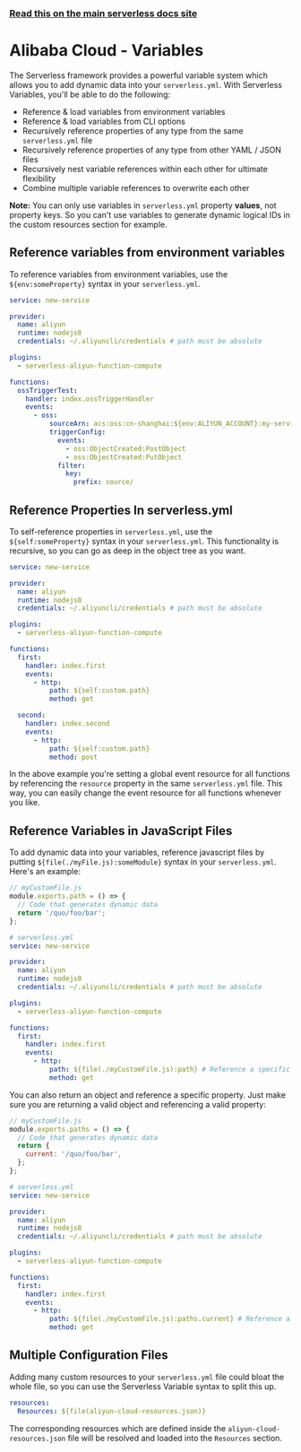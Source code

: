 <!--
title: Serverless Framework - Alibaba Cloud Function Compute Guide - Serverless Variables
menuText: Variables
menuOrder: 10
description: How to use Serverless Variables to insert dynamic configuration info into your serverless.yml
layout: Doc
-->

<!-- DOCS-SITE-LINK:START automatically generated  -->

### [Read this on the main serverless docs site](https://www.serverless.com/framework/docs/providers/aliyun/guide/variables)

<!-- DOCS-SITE-LINK:END -->

# Alibaba Cloud - Variables

The Serverless framework provides a powerful variable system which allows you to add dynamic data into your `serverless.yml`. With Serverless Variables, you'll be able to do the following:

- Reference & load variables from environment variables
- Reference & load variables from CLI options
- Recursively reference properties of any type from the same `serverless.yml` file
- Recursively reference properties of any type from other YAML / JSON files
- Recursively nest variable references within each other for ultimate flexibility
- Combine multiple variable references to overwrite each other

**Note:** You can only use variables in `serverless.yml` property **values**, not property keys. So you can't use variables to generate dynamic logical IDs in the custom resources section for example.

## Reference variables from environment variables

To reference variables from environment variables, use the `${env:someProperty}` syntax in your `serverless.yml`.

```yml
service: new-service

provider:
  name: aliyun
  runtime: nodejs8
  credentials: ~/.aliyuncli/credentials # path must be absolute

plugins:
  - serverless-aliyun-function-compute

functions:
  ossTriggerTest:
    handler: index.ossTriggerHandler
    events:
      - oss:
          sourceArn: acs:oss:cn-shanghai:${env:ALIYUN_ACCOUNT}:my-service-resource
          triggerConfig:
            events:
              - oss:ObjectCreated:PostObject
              - oss:ObjectCreated:PutObject
            filter:
              key:
                prefix: source/
```

## Reference Properties In serverless.yml

To self-reference properties in `serverless.yml`, use the `${self:someProperty}` syntax in your `serverless.yml`. This functionality is recursive, so you can go as deep in the object tree as you want.

```yml
service: new-service

provider:
  name: aliyun
  runtime: nodejs8
  credentials: ~/.aliyuncli/credentials # path must be absolute

plugins:
  - serverless-aliyun-function-compute

functions:
  first:
    handler: index.first
    events:
      - http:
          path: ${self:custom.path}
          method: get

  second:
    handler: index.second
    events:
      - http:
          path: ${self:custom.path}
          method: post
```

In the above example you're setting a global event resource for all functions by referencing the `resource` property in the same `serverless.yml` file. This way, you can easily change the event resource for all functions whenever you like.

## Reference Variables in JavaScript Files

To add dynamic data into your variables, reference javascript files by putting `${file(./myFile.js):someModule}` syntax in your `serverless.yml`. Here's an example:

```javascript
// myCustomFile.js
module.exports.path = () => {
  // Code that generates dynamic data
  return '/quo/foo/bar';
};
```

```yml
# serverless.yml
service: new-service

provider:
  name: aliyun
  runtime: nodejs8
  credentials: ~/.aliyuncli/credentials # path must be absolute

plugins:
  - serverless-aliyun-function-compute

functions:
  first:
    handler: index.first
    events:
      - http:
          path: ${file(./myCustomFile.js):path} # Reference a specific module
          method: get
```

You can also return an object and reference a specific property. Just make sure you are returning a valid object and referencing a valid property:

```javascript
// myCustomFile.js
module.exports.paths = () => {
  // Code that generates dynamic data
  return {
    current: '/quo/foo/bar',
  };
};
```

```yml
# serverless.yml
service: new-service

provider:
  name: aliyun
  runtime: nodejs8
  credentials: ~/.aliyuncli/credentials # path must be absolute

plugins:
  - serverless-aliyun-function-compute

functions:
  first:
    handler: index.first
    events:
      - http:
          path: ${file(./myCustomFile.js):paths.current} # Reference a specific module
          method: get
```

## Multiple Configuration Files

Adding many custom resources to your `serverless.yml` file could bloat the whole file, so you can use the Serverless Variable syntax to split this up.

```yml
resources:
  Resources: ${file(aliyun-cloud-resources.json)}
```

The corresponding resources which are defined inside the `aliyun-cloud-resources.json` file will be resolved and loaded into the `Resources` section.
